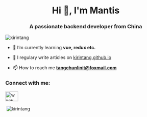<h1 align="center">Hi 👋, I'm Mantis</h1>
<h3 align="center">A passionate backend developer from China</h3>

<p align="left"> <img src="https://komarev.com/ghpvc/?username=chunlintang&label=Profile%20views&color=0e75b6&style=flat" alt="kirintang" /> </p>

- 🌱 I’m currently learning **vue, redux etc.**

- 📝 I regulary write articles on [kirintang.github.io](kirintang.github.io)

- 📫 How to reach me **tangchunlinit@foxmail.com**

<h3 align="left">Connect with me:</h3>
<p align="left">
<a href="https://dev.to/www.mantis.vip" target="blank"><img align="center" src="https://cdn.jsdelivr.net/npm/simple-icons@3.0.1/icons/dev-dot-to.svg" alt="www.mantis.vip" height="30" width="40" /></a>
</p>

<p>&nbsp;<img align="center" src="https://github-readme-stats.vercel.app/api?username=kirintang&show_icons=true&locale=en" alt="kirintang" /></p>
